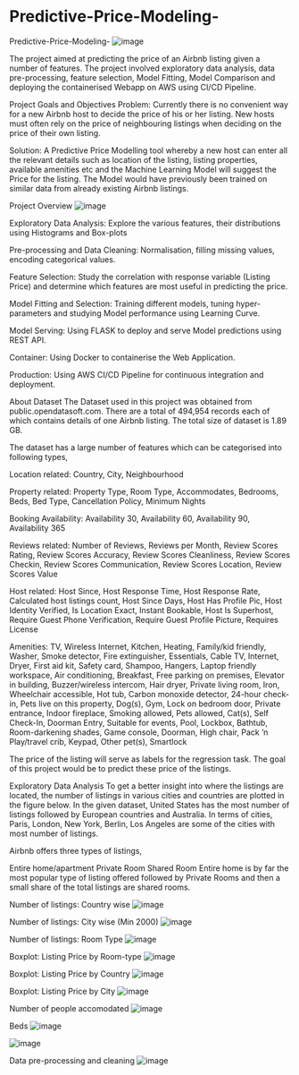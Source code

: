 # Predictive-Price-Modeling-

Predictive-Price-Modeling-
![image](https://user-images.githubusercontent.com/90289879/213088928-e25a08b8-dd86-45a5-af25-829c4c00bf59.png)

The project aimed at predicting the price of an Airbnb listing given a number of features. The project involved exploratory data analysis, data pre-processing, feature selection, Model Fitting, Model Comparison and deploying the containerised Webapp on AWS using CI/CD Pipeline.

Project Goals and Objectives
Problem: Currently there is no convenient way for a new Airbnb host to decide the price of his or her listing. New hosts must often rely on the price of neighbouring listings when deciding on the price of their own listing.

Solution: A Predictive Price Modelling tool whereby a new host can enter all the relevant details such as location of the listing, listing properties, available amenities etc and the Machine Learning Model will suggest the Price for the listing. The Model would have previously been trained on similar data from already existing Airbnb listings.

Project Overview
![image](https://user-images.githubusercontent.com/90289879/213088911-80cb3fb4-611c-43df-8c72-2c46ba1bc8ad.png)

Exploratory Data Analysis: Explore the various features, their distributions using Histograms and Box-plots

Pre-processing and Data Cleaning: Normalisation, filling missing values, encoding categorical values.

Feature Selection: Study the correlation with response variable (Listing Price) and determine which features are most useful in predicting the price.

Model Fitting and Selection: Training different models, tuning hyper-parameters and studying Model performance using Learning Curve.

Model Serving: Using FLASK to deploy and serve Model predictions using REST API.

Container: Using Docker to containerise the Web Application.

Production: Using AWS CI/CD Pipeline for continuous integration and deployment.

About Dataset
The Dataset used in this project was obtained from public.opendatasoft.com. There are a total of 494,954 records each of which contains details of one Airbnb listing. The total size of dataset is 1.89 GB.

The dataset has a large number of features which can be categorised into following types,

Location related: Country, City, Neighbourhood

Property related: Property Type, Room Type, Accommodates, Bedrooms, Beds, Bed Type, Cancellation Policy, Minimum Nights

Booking Availability: Availability 30, Availability 60, Availability 90, Availability 365

Reviews related: Number of Reviews, Reviews per Month, Review Scores Rating, Review Scores Accuracy, Review Scores Cleanliness, Review Scores Checkin, Review Scores Communication, Review Scores Location, Review Scores Value

Host related: Host Since, Host Response Time, Host Response Rate, Calculated host listings count, Host Since Days, Host Has Profile Pic, Host Identity Verified, Is Location Exact, Instant Bookable, Host Is Superhost, Require Guest Phone Verification, Require Guest Profile Picture, Requires License

Amenities: TV, Wireless Internet, Kitchen, Heating, Family/kid friendly, Washer, Smoke detector, Fire extinguisher, Essentials, Cable TV, Internet, Dryer, First aid kit, Safety card, Shampoo, Hangers, Laptop friendly workspace, Air conditioning, Breakfast, Free parking on premises, Elevator in building, Buzzer/wireless intercom, Hair dryer, Private living room, Iron, Wheelchair accessible, Hot tub, Carbon monoxide detector, 24-hour check-in, Pets live on this property, Dog(s), Gym, Lock on bedroom door, Private entrance, Indoor fireplace, Smoking allowed, Pets allowed, Cat(s), Self Check-In, Doorman Entry, Suitable for events, Pool, Lockbox, Bathtub, Room-darkening shades, Game console, Doorman, High chair, Pack ’n Play/travel crib, Keypad, Other pet(s), Smartlock

The price of the listing will serve as labels for the regression task. The goal of this project would be to predict these price of the listings.

Exploratory Data Analysis
To get a better insight into where the listings are located, the number of listings in various cities and countries are plotted in the figure below. In the given dataset, United States has the most number of listings followed by European countries and Australia. In terms of cities, Paris, London, New York, Berlin, Los Angeles are some of the cities with most number of listings.

Airbnb offers three types of listings,

Entire home/apartment
Private Room
Shared Room
Entire home is by far the most popular type of listing offered followed by Private Rooms and then a small share of the total listings are shared rooms.

Number of listings: Country wise
![image](https://user-images.githubusercontent.com/90289879/213088889-0ac1baa0-94f2-438d-a8cb-088b9f15c7d2.png)

Number of listings: City wise (Min 2000)
![image](https://user-images.githubusercontent.com/90289879/213088862-e28aea18-e96a-4957-83a9-b108c89232d7.png)

Number of listings: Room Type
![image](https://user-images.githubusercontent.com/90289879/213088837-4eae4ba5-257a-4b5c-ab01-38f053880efa.png)

Boxplot: Listing Price by Room-type
![image](https://user-images.githubusercontent.com/90289879/213088821-81f370ad-0218-44e3-bc7c-2dcfd00bb334.png)

Boxplot: Listing Price by Country
![image](https://user-images.githubusercontent.com/90289879/213088802-79e31e03-0cb1-46ff-a51b-392092837e02.png)

Boxplot: Listing Price by City
![image](https://user-images.githubusercontent.com/90289879/213088783-1b171a43-ea0d-4969-953c-429398f9f924.png)

Number of people accomodated
![image](https://user-images.githubusercontent.com/90289879/213088764-6bb8c47c-6855-40db-9b70-6a1899698814.png)

Beds
![image](https://user-images.githubusercontent.com/90289879/213088740-0893741a-b09f-42df-97f1-3e9a7e92a771.png)

![image](https://user-images.githubusercontent.com/90289879/213088716-3a8c87e7-ad0e-41f6-bdba-c506bf30747e.png)

Data pre-processing and cleaning
![image](https://user-images.githubusercontent.com/90289879/213088689-77551265-1052-4553-8a9b-b1a525bf4894.png)
